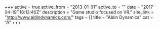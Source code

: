 +++
active = true
active_from = "2013-01-01"
active_to = ""
date = "2017-04-19T16:13:40Z"
description = "Game studio focused on VR."
site_link = "http://www.aldindynamics.com/"
tags = []
title = "Aldin Dynamics"
cat = "A"
+++

